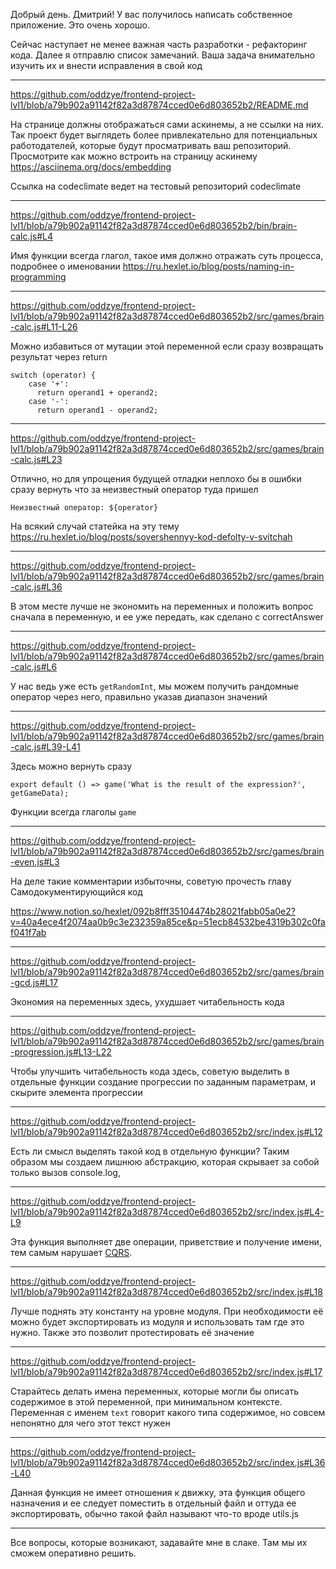 Добрый день. Дмитрий! У вас получилось написать собственное приложение. Это очень хорошо.

Сейчас наступает не менее важная часть разработки - рефакторинг кода. Далее я отправлю список замечаний.
Ваша задача внимательно изучить их и внести исправления в свой код

---

https://github.com/oddzye/frontend-project-lvl1/blob/a79b902a91142f82a3d87874cced0e6d803652b2/README.md

На странице должны отображаться сами аскинемы, а не ссылки на них. Так проект будет выглядеть более привлекательно для потенциальных работодателей, которые будут просматривать ваш репозиторий. Просмотрите как можно встроить на страницу аскинему https://asciinema.org/docs/embedding


Ссылка на codeclimate ведет на тестовый репозиторий codeclimate

---

https://github.com/oddzye/frontend-project-lvl1/blob/a79b902a91142f82a3d87874cced0e6d803652b2/bin/brain-calc.js#L4

Имя функции всегда глагол, такое имя должно отражать суть процесса, подробнее о именовании https://ru.hexlet.io/blog/posts/naming-in-programming

---

https://github.com/oddzye/frontend-project-lvl1/blob/a79b902a91142f82a3d87874cced0e6d803652b2/src/games/brain-calc.js#L11-L26

Можно избавиться от мутации этой переменной если сразу возвращать результат через return

```
switch (operator) {
    case '+':
      return operand1 + operand2;
    case '-':
      return operand1 - operand2;
```


---

https://github.com/oddzye/frontend-project-lvl1/blob/a79b902a91142f82a3d87874cced0e6d803652b2/src/games/brain-calc.js#L23

Отлично, но для упрощения будущей отладки неплохо бы в ошибки сразу вернуть что за неизвестный оператор туда пришел

`Неизвестный оператор: ${operator}`

На всякий случай статейка на эту тему https://ru.hexlet.io/blog/posts/sovershennyy-kod-defolty-v-svitchah

---

https://github.com/oddzye/frontend-project-lvl1/blob/a79b902a91142f82a3d87874cced0e6d803652b2/src/games/brain-calc.js#L36

В этом месте лучше не экономить на переменных и положить вопрос сначала в переменную, и ее уже передать, как сделано с correctAnswer 


---

https://github.com/oddzye/frontend-project-lvl1/blob/a79b902a91142f82a3d87874cced0e6d803652b2/src/games/brain-calc.js#L6

У нас ведь уже есть `getRandomInt`, мы можем получить рандомные оператор через него, правильно указав диапазон значений

---

https://github.com/oddzye/frontend-project-lvl1/blob/a79b902a91142f82a3d87874cced0e6d803652b2/src/games/brain-calc.js#L39-L41

Здесь можно вернуть сразу 

```
export default () => game('What is the result of the expression?', getGameData);
```

Функции всегда глаголы ```game```

---

https://github.com/oddzye/frontend-project-lvl1/blob/a79b902a91142f82a3d87874cced0e6d803652b2/src/games/brain-even.js#L3

На деле такие комментарии избыточны, советую прочесть главу Самодокументирующийся код

https://www.notion.so/hexlet/092b8fff35104474b28021fabb05a0e2?v=40a4ece4f2074aa0b9c3e232359a85ce&p=51ecb84532be4319b302c0faf041f7ab

---

https://github.com/oddzye/frontend-project-lvl1/blob/a79b902a91142f82a3d87874cced0e6d803652b2/src/games/brain-gcd.js#L17

Экономия на переменных здесь, ухудшает читабельность кода

---

https://github.com/oddzye/frontend-project-lvl1/blob/a79b902a91142f82a3d87874cced0e6d803652b2/src/games/brain-progression.js#L13-L22

Чтобы улучшить читабельность кода здесь, советую выделить в отдельные функции создание прогрессии по заданным параметрам, и скырите элемента прогрессии

---

https://github.com/oddzye/frontend-project-lvl1/blob/a79b902a91142f82a3d87874cced0e6d803652b2/src/index.js#L12

Есть ли смысл выделять такой код в отдельную функции?
Таким образом мы создаем лишнюю абстракцию, которая скрывает за собой только вызов console.log,

---

https://github.com/oddzye/frontend-project-lvl1/blob/a79b902a91142f82a3d87874cced0e6d803652b2/src/index.js#L4-L9

Эта функция выполняет две операции, приветствие и получение имени, тем самым нарушает [CQRS](https://ru.wikipedia.org/wiki/CQRS).

---

https://github.com/oddzye/frontend-project-lvl1/blob/a79b902a91142f82a3d87874cced0e6d803652b2/src/index.js#L18

Лучше поднять эту константу на уровне модуля. При необходимости её можно будет экспортировать из модуля и использовать там где это нужно. Также это позволит протестировать её значение

---

https://github.com/oddzye/frontend-project-lvl1/blob/a79b902a91142f82a3d87874cced0e6d803652b2/src/index.js#L17


Старайтесь делать имена переменных, которые могли бы описать содержимое в этой переменной, при минимальном контексте. Переменная с именем `text` говорит какого типа содержимое, но совсем непонятно для чего этот текст нужен

---

https://github.com/oddzye/frontend-project-lvl1/blob/a79b902a91142f82a3d87874cced0e6d803652b2/src/index.js#L36-L40

Данная функция не имеет отношения к движку, эта функция общего назначения и ее следует поместить в отдельный файл и оттуда ее экспортировать, обычно такой файл называют что-то вроде utils.js

---

Все вопросы, которые возникают, задавайте мне в слаке. Там мы их сможем оперативно решить.
